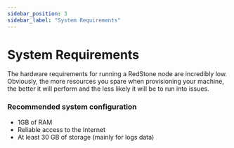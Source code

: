 ```yaml
---
sidebar_position: 3
sidebar_label: "System Requirements"
---
```


# System Requirements

The hardware requirements for running a RedStone node are incredibly low. Obviously, the more resources you spare when provisioning your machine, the better it will perform and the less likely it will be to run into issues.

### Recommended system configuration

- 1GB of RAM
- Reliable access to the Internet
- At least 30 GB of storage (mainly for logs data)
